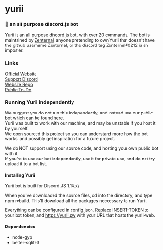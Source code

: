 # yurii

### 🤖 an all purpose discord.js bot
Yurii is an all purpose discord.js bot, with over 20 commands. The bot is maintained by [Zenternal](https://github.com/Zenternal), anyone pretending to own Yurii that doesn't have the github username Zenternal, or the discord tag Zenternal#0212 is an imposter.

### Links
[Official Website](https://yurii.pw/)\
[Support Discord](https://discord.gg/)\
[Website Repo](https://github.com/Zenternal/yurii-web)\
[Public To-Do](https://todo.yurii.pw)

### Running Yurii independently
We suggest you do not run this independently, and instead use our public bot which can be found [here](https://yurii.pw/add).\
Yurii was built to work with our machine, and may be unstable if you host it by yourself.\
We open sourced this project so you can understand more how the bot works, and possibly get inspiration for a future project.

We do NOT support using our source code, and hosting your own public bot with it.\
If you're to use our bot independently, use it for private use, and do not try upload it to a bot list. 

#### Installing Yurii
Yurii bot is built for Discord.JS 1.14.x\

When you've downloaded the source files, cd into the directory, and type npm rebuild. This'll download all the packages neccessary to run Yurii.

Everything can be configured in config.json. Replace INSERT-TOKEN to your bot token, and https://yurii.pw with your URL that hosts the yurii-web.

#### Dependencies
 - node-gyp
 - better-sqlite3
